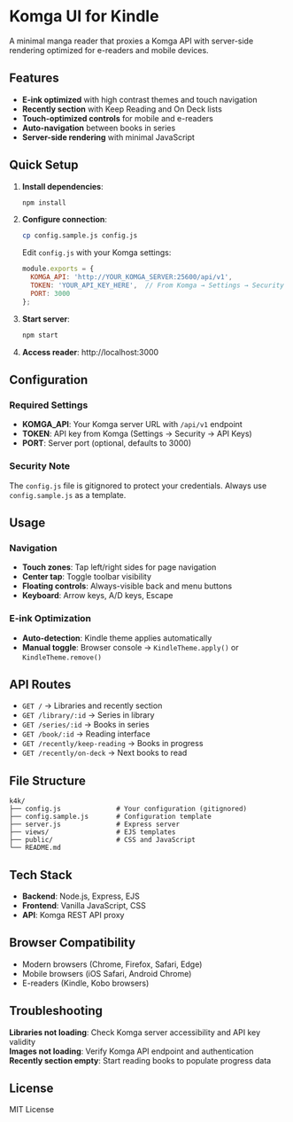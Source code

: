 # Komga UI for Kindle

A minimal manga reader that proxies a Komga API with server-side rendering optimized for e-readers and mobile devices.

## Features

- **E-ink optimized** with high contrast themes and touch navigation
- **Recently section** with Keep Reading and On Deck lists
- **Touch-optimized controls** for mobile and e-readers
- **Auto-navigation** between books in series
- **Server-side rendering** with minimal JavaScript

## Quick Setup

1. **Install dependencies**:
   ```bash
   npm install
   ```

2. **Configure connection**:
   ```bash
   cp config.sample.js config.js
   ```
   Edit `config.js` with your Komga settings:
   ```javascript
   module.exports = {
     KOMGA_API: 'http://YOUR_KOMGA_SERVER:25600/api/v1',
     TOKEN: 'YOUR_API_KEY_HERE',  // From Komga → Settings → Security → API Keys
     PORT: 3000
   };
   ```

3. **Start server**:
   ```bash
   npm start
   ```

4. **Access reader**: http://localhost:3000

## Configuration

### Required Settings
- **KOMGA_API**: Your Komga server URL with `/api/v1` endpoint
- **TOKEN**: API key from Komga (Settings → Security → API Keys)
- **PORT**: Server port (optional, defaults to 3000)

### Security Note
The `config.js` file is gitignored to protect your credentials. Always use `config.sample.js` as a template.

## Usage

### Navigation
- **Touch zones**: Tap left/right sides for page navigation
- **Center tap**: Toggle toolbar visibility
- **Floating controls**: Always-visible back and menu buttons
- **Keyboard**: Arrow keys, A/D keys, Escape

### E-ink Optimization
- **Auto-detection**: Kindle theme applies automatically
- **Manual toggle**: Browser console → `KindleTheme.apply()` or `KindleTheme.remove()`

## API Routes

- `GET /` → Libraries and recently section
- `GET /library/:id` → Series in library
- `GET /series/:id` → Books in series  
- `GET /book/:id` → Reading interface
- `GET /recently/keep-reading` → Books in progress
- `GET /recently/on-deck` → Next books to read

## File Structure

```
k4k/
├── config.js              # Your configuration (gitignored)
├── config.sample.js       # Configuration template
├── server.js              # Express server
├── views/                 # EJS templates
├── public/                # CSS and JavaScript
└── README.md
```

## Tech Stack

- **Backend**: Node.js, Express, EJS
- **Frontend**: Vanilla JavaScript, CSS
- **API**: Komga REST API proxy

## Browser Compatibility

- Modern browsers (Chrome, Firefox, Safari, Edge)
- Mobile browsers (iOS Safari, Android Chrome)
- E-readers (Kindle, Kobo browsers)

## Troubleshooting

**Libraries not loading**: Check Komga server accessibility and API key validity  
**Images not loading**: Verify Komga API endpoint and authentication  
**Recently section empty**: Start reading books to populate progress data

## License

MIT License 